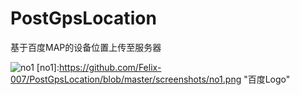 # PostGpsLocation
基于百度MAP的设备位置上传至服务器


![no1](https://github.com/Felix-007/PostGpsLocation/blob/master/screenshots/no1.png"no1")
[no1]:https://github.com/Felix-007/PostGpsLocation/blob/master/screenshots/no1.png "百度Logo"  
